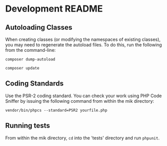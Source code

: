 # Development README

## Autoloading Classes

When creating classes (or modifying the namespaces of existing classes), you may need to regenerate the autoload files. To do this, run the following from the command-line:

`composer dump-autoload`

`composer update`

## Coding Standards

Use the PSR-2 coding standard.  You can check your work using PHP Code Sniffer by issuing the following command from within the mik directory:

`vendor/bin/phpcs --standard=PSR2 yourfile.php`

## Running tests

From within the mik directory, `cd` into the 'tests' directory and run `phpunit`.
